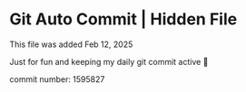 # Git Auto Commit | Hidden File

This file was added Feb 12, 2025

Just for fun and keeping my daily git commit active 🤪

commit number: 1595827

